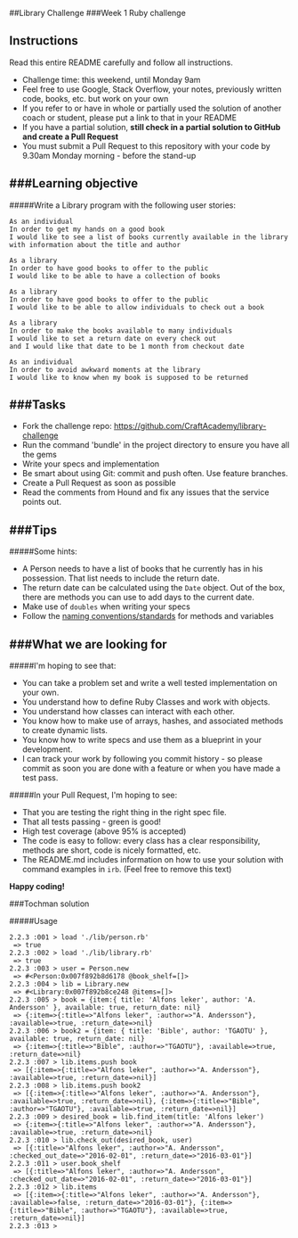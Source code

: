 ##Library Challenge
###Week 1 Ruby challenge

Instructions
-------
Read this entire README carefully and follow all instructions.

* Challenge time: this weekend, until Monday 9am
* Feel free to use Google, Stack Overflow, your notes, previously written code, books, etc. but work on your own
* If you refer to or have in whole or partially used the solution of another coach or student, please put a link to that in your README
* If you have a partial solution, **still check in a partial solution to GitHub and create a Pull Request**
* You must submit a Pull Request to this repository with your code by 9.30am Monday morning - before the stand-up


###Learning objective
----
#####Write a Library program with the following user stories:

```
As an individual
In order to get my hands on a good book
I would like to see a list of books currently available in the library
with information about the title and author
```

```
As a library
In order to have good books to offer to the public
I would like to be able to have a collection of books
```

```
As a library
In order to have good books to offer to the public
I would like to be able to allow individuals to check out a book
```

```
As a library
In order to make the books available to many individuals
I would like to set a return date on every check out
and I would like that date to be 1 month from checkout date
```

```
As an individual
In order to avoid awkward moments at the library
I would like to know when my book is supposed to be returned
```

###Tasks
----

* Fork the challenge repo: https://github.com/CraftAcademy/library-challenge
* Run the command 'bundle' in the project directory to ensure you have all the gems
* Write your specs and implementation
* Be smart about using Git: commit and push often. Use feature branches.
* Create a Pull Request as soon as possible
* Read the comments from Hound and fix any issues that the service points out.

###Tips
----

#####Some hints:
  * A Person needs to have a list of books that he currently has in his possession. That list needs to include the return date.
  * The return date can be calculated using the `Date` object. Out of the box, there are methods you can use to add days to the current date.
  * Make use of `doubles` when writing your specs
  * Follow the [naming conventions/standards](https://craftacademy.gitbooks.io/coding-as-a-craft/content/extras/naming_standards.html) for methods and variables

###What we are looking for
----
#####I'm hoping to see that:
* You can take a problem set and write a well tested implementation on your own.
* You understand how to define Ruby Classes and work with objects.
* You understand how classes can interact with each other.
* You know how to make use of arrays, hashes, and associated methods to create dynamic lists.
* You know how to write specs and use them as a blueprint in your development.
* I can track your work by following you commit history - so please commit as soon you are done with a feature or when you have made a test pass.

#####In your Pull Request, I'm hoping to see:
* That you are testing the right thing in the right spec file.
* That all tests passing - green is good!
* High test coverage (above 95% is accepted)
* The code is easy to follow: every class has a clear responsibility, methods are short, code is nicely formatted, etc.
* The README.md includes information on how to use your solution with command examples in `irb`. (Feel free to remove this text)


**Happy coding!**

###Tochman solution

#####Usage
```irb
2.2.3 :001 > load './lib/person.rb'
 => true
2.2.3 :002 > load './lib/library.rb'
 => true
2.2.3 :003 > user = Person.new
 => #<Person:0x007f892b8d6178 @book_shelf=[]>
2.2.3 :004 > lib = Library.new
 => #<Library:0x007f892b8ce248 @items=[]>
2.2.3 :005 > book = {item:{ title: 'Alfons leker', author: 'A. Andersson' }, available: true, return_date: nil}
 => {:item=>{:title=>"Alfons leker", :author=>"A. Andersson"}, :available=>true, :return_date=>nil}
2.2.3 :006 > book2 = {item: { title: 'Bible', author: 'TGAOTU' }, available: true, return_date: nil}
 => {:item=>{:title=>"Bible", :author=>"TGAOTU"}, :available=>true, :return_date=>nil}
2.2.3 :007 > lib.items.push book
 => [{:item=>{:title=>"Alfons leker", :author=>"A. Andersson"}, :available=>true, :return_date=>nil}]
2.2.3 :008 > lib.items.push book2
 => [{:item=>{:title=>"Alfons leker", :author=>"A. Andersson"}, :available=>true, :return_date=>nil}, {:item=>{:title=>"Bible", :author=>"TGAOTU"}, :available=>true, :return_date=>nil}]
2.2.3 :009 > desired_book = lib.find_item(title: 'Alfons leker')
 => {:item=>{:title=>"Alfons leker", :author=>"A. Andersson"}, :available=>true, :return_date=>nil}
2.2.3 :010 > lib.check_out(desired_book, user)
 => [{:title=>"Alfons leker", :author=>"A. Andersson", :checked_out_date=>"2016-02-01", :return_date=>"2016-03-01"}]
2.2.3 :011 > user.book_shelf
 => [{:title=>"Alfons leker", :author=>"A. Andersson", :checked_out_date=>"2016-02-01", :return_date=>"2016-03-01"}] 
2.2.3 :012 > lib.items
 => [{:item=>{:title=>"Alfons leker", :author=>"A. Andersson"}, :available=>false, :return_date=>"2016-03-01"}, {:item=>{:title=>"Bible", :author=>"TGAOTU"}, :available=>true, :return_date=>nil}]
2.2.3 :013 >
```
